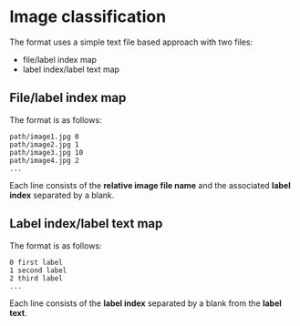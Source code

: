 # Image classification

The format uses a simple text file based approach with two files:
* file/label index map
* label index/label text map

## File/label index map

The format is as follows:

```
path/image1.jpg 0
path/image2.jpg 1
path/image3.jpg 10
path/image4.jpg 2
...
```

Each line consists of the **relative image file name** and the associated **label index** separated by a blank.


## Label index/label text map

The format is as follows:

```
0 first label
1 second label
2 third label
...
```

Each line consists of the **label index** separated by a blank from the **label text**. 
